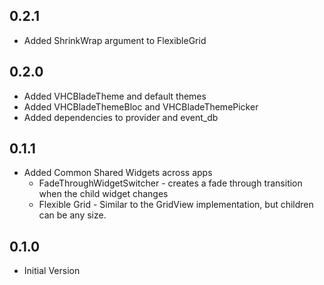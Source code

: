 ## 0.2.1

- Added ShrinkWrap argument to FlexibleGrid

## 0.2.0

- Added VHCBladeTheme and default themes
- Added VHCBladeThemeBloc and VHCBladeThemePicker
- Added dependencies to provider and event_db

## 0.1.1

- Added Common Shared Widgets across apps
    - FadeThroughWidgetSwitcher - creates a fade through transition when the child widget changes
    - Flexible Grid - Similar to the GridView implementation, but children can be any size.

## 0.1.0

- Initial Version
